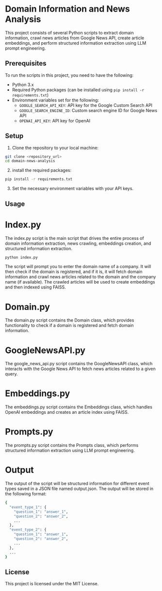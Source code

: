 # Domain Information and News Analysis

This project consists of several Python scripts to extract domain information, crawl news articles from Google News API, create article embeddings, and perform structured information extraction using LLM prompt engineering.

## Prerequisites

To run the scripts in this project, you need to have the following:

- Python 3.x
- Required Python packages (can be installed using `pip install -r requirements.txt`)
- Environment variables set for the following:
  - `GOOGLE_SEARCH_API_KEY`: API key for the Google Custom Search API
  - `GOOGLE_SEARCH_ENGINE_ID`: Custom search engine ID for Google News API
  - `OPENAI_API_KEY`: API key for OpenAI

## Setup

1. Clone the repository to your local machine:

```bash
git clone <repository_url>
cd domain-news-analysis
```
2. install the required packages:

```bash
pip install -r requirements.txt
```

3. Set the necessary environment variables with your API keys.

## Usage

# Index.py
The index.py script is the main script that drives the entire process of domain information extraction, news crawling, embeddings creation, and structured information extraction.

```bash 
python index.py
```

The script will prompt you to enter the domain name of a company. It will then check if the domain is registered, and if it is, it will fetch domain information and crawl news articles related to the domain and the company name (if available). The crawled articles will be used to create embeddings and then indexed using FAISS.

# Domain.py
The domain.py script contains the Domain class, which provides functionality to check if a domain is registered and fetch domain information.

# GoogleNewsAPI.py
The google_news_api.py script contains the GoogleNewsAPI class, which interacts with the Google News API to fetch news articles related to a given query.

# Embeddings.py
The embeddings.py script contains the Embeddings class, which handles OpenAI embeddings and creates an article index using FAISS.

# Prompts.py
The prompts.py script contains the Prompts class, which performs structured information extraction using LLM prompt engineering.

# Output

The output of the script will be structured information for different event types saved in a JSON file named output.json. The output will be stored in the following format:

```bash
{
  "event_type_1": {
    "question_1": "answer_1",
    "question_2": "answer_2",
    ...
  },
  "event_type_2": {
    "question_1": "answer_1",
    "question_2": "answer_2",
    ...
  },
  ...
}
```
## License

This project is licensed under the MIT License.








